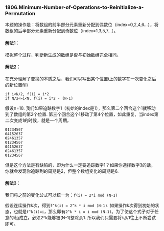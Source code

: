 ### 1806.Minimum-Number-of-Operations-to-Reinitialize-a-Permutation

本题的操作是：将数组的前半部分元素重新分配到偶数位（index=0,2,4,6...），将数组的后半部分元素重新分配到奇数位（index=1,3,5,7...）。

#### 解法1：
模拟整个过程，判断新生成的数组是否与初始数组完全相同。

#### 解法2：
在充分理解了变换的本质之后，我们可以写出某个位置i上的数字在一次变化之后的新位置f(i)
```
if i<N/2, f(i) = i*2
if N/2<=i<N, f(i) = i*2 - (N-1)
```
假设n=10. 我们如果追踪数字1（初始的index是1），那么第二个回合这个1就移动到了数组的第2个位置. 第三个回合这个1移动了第4个位置，如此重复，当index第二次变成1的时候，就是一个周期。
```
01234567
04152637
02461357
01234567
04152637
02461357
01234567
```
但是这个方法是有缺陷的，即为什么一定要追踪数字1？如果你选择数字3的话，你就会发现你追踪到的周期是2，但整个数组变化的周期是6.

#### 解法3：
我们将之前的变化公式可以统一为：```f(i) = 2*i mod (N-1)```

假设连续操作k次，得到```f^k(i) = 2^k * i mod (N-1)```. 如果操作k次得到初始的状态，也就是```f^k(i)=i```，那么即有```2^k * i ≡ i mod (N-1)```。为了使这个式子对于任意的i恒成立，必须2^k能够被(N-1)整除余1. 所以我们只需要将k从1往上不断尝试即可。
